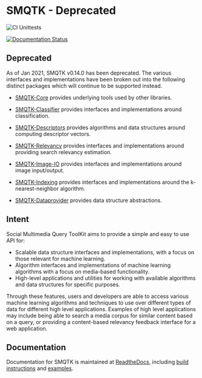 # SMQTK - Deprecated
![CI Unittests](https://github.com/Kitware/SMQTK/workflows/CI%20Unittests/badge.svg)

[![Documentation Status](https://readthedocs.org/projects/smqtk/badge/?version=latest)](https://smqtk.readthedocs.io/en/latest/?badge=latest)

## Deprecated
As of Jan 2021, SMQTK v0.14.0 has been deprecated. The various interfaces and implementations have been broken out into the following distinct packages which will continue to be supported instead.

* [SMQTK-Core](https://github.com/Kitware/SMQTK-Core) provides underlying tools used by other libraries.

* [SMQTK-Classifier](https://github.com/Kitware/SMQTK-Classifier) provides interfaces and implementations around classification.

* [SMQTK-Descriptors](https://github.com/Kitware/SMQTK-Descriptors) provides algorithms and data structures around computing descriptor vectors.

* [SMQTK-Relevancy](https://github.com/Kitware/SMQTK-Relevancy) provides interfaces and implementations around providing search relevancy estimation.

* [SMQTK-Image-IO](https://github.com/Kitware/SMQTK-Image-IO) provides interfaces and implementations around image input/output.

* [SMQTK-Indexing](https://github.com/Kitware/SMQTK-Indexing) provides interfaces and implementations around the k-nearest-neighbor algorithm.

* [SMQTK-Dataprovider](https://github.com/Kitware/SMQTK-Dataprovider) provides data structure abstractions.

## Intent
Social Multimedia Query ToolKit aims to provide a simple and easy to use API for:

* Scalable data structure interfaces and implementations, with a focus on those relevant for machine learning.
* Algorithm interfaces and implementations of machine learning algorithms with a focus on media-based functionality.
* High-level applications and utilities for working with available algorithms and data structures for specific purposes.

Through these features, users and developers are able to access various machine learning algorithms and techniques to use over different types of data for different high level applications.
Examples of high level applications may include being able to search a media corpus for similar content based on a query, or providing a content-based relevancy feedback interface for a web application.

## Documentation

Documentation for SMQTK is maintained at [ReadtheDocs](http://smqtk.readthedocs.org), including [build instructions](http://smqtk.readthedocs.org/en/latest/building.html) and [examples](http://smqtk.readthedocs.org/en/latest/examples/overview.html).

